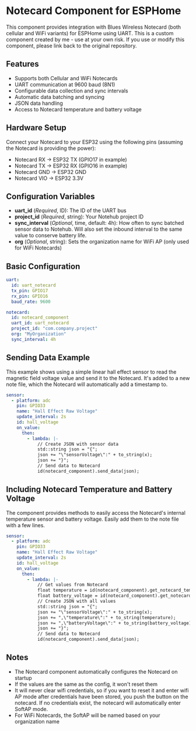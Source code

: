 # Notecard Component for ESPHome

This component provides integration with Blues Wireless Notecard (both cellular and WiFi variants) for ESPHome using UART. This is a custom component created by me - use at your own risk. If you use or modify this component, please link back to the original repository.

## Features

- Supports both Cellular and WiFi Notecards
- UART communication at 9600 baud (8N1)
- Configurable data collection and sync intervals
- Automatic data batching and syncing
- JSON data handling
- Access to Notecard temperature and battery voltage

## Hardware Setup

Connect your Notecard to your ESP32 using the following pins (assuming the Notecard is providing the power):

- Notecard RX → ESP32 TX (GPIO17 in example)
- Notecard TX → ESP32 RX (GPIO16 in example)
- Notecard GND → ESP32 GND
- Notecard VIO → ESP32 3.3V

## Configuration Variables

- **uart_id** (_Required_, ID): The ID of the UART bus
- **project_id** (_Required_, string): Your Notehub project ID
- **sync_interval** (_Optional_, time, default: 4h): How often to sync batched sensor data to Notehub. Will also set the inbound interval to the same value to conserve battery life.
- **org** (_Optional_, string): Sets the organization name for WiFi AP (only used for WiFi Notecards)

## Basic Configuration

```yaml
uart:
  id: uart_notecard
  tx_pin: GPIO17
  rx_pin: GPIO16
  baud_rate: 9600

notecard:
  id: notecard_component
  uart_id: uart_notecard
  project_id: "com.company.project"
  org: "MyOrganization"
  sync_interval: 4h
```

## Sending Data Example

This example shows using a simple linear hall effect sensor to read the magnetic field voltage value and send it to the Notecard. It's added to a new note file, which the Notecard will automatically add a timestamp to.

```yaml
sensor:
  - platform: adc
    pin: GPIO33
    name: "Hall Effect Raw Voltage"
    update_interval: 2s
    id: hall_voltage
    on_value:
      then:
        - lambda: |-
            // Create JSON with sensor data
            std::string json = "{";
            json += "\"sensorVoltage\":" + to_string(x);
            json += "}";
            // Send data to Notecard
            id(notecard_component).send_data(json);
```

## Including Notecard Temperature and Battery Voltage

The component provides methods to easily access the Notecard's internal temperature sensor and battery voltage. Easily add them to the note file with a few lines.

```yaml
sensor:
  - platform: adc
    pin: GPIO33
    name: "Hall Effect Raw Voltage"
    update_interval: 2s
    id: hall_voltage
    on_value:
      then:
        - lambda: |-
            // Get values from Notecard
            float temperature = id(notecard_component).get_notecard_temperature();
            float battery_voltage = id(notecard_component).get_notecard_battery_voltage();
            // Create JSON with all values
            std::string json = "{";
            json += "\"sensorVoltage\":" + to_string(x);
            json += ",\"temperature\":" + to_string(temperature);
            json += ",\"batteryVoltage\":" + to_string(battery_voltage);
            json += "}";
            // Send data to Notecard
            id(notecard_component).send_data(json);
```

## Notes

- The Notecard component automatically configures the Notecard on startup
- If the values are the same as the config, it won't reset them
- It will never clear wifi credentials, so if you want to reset it and enter wifi AP mode after credentials have been stored, you push the button on the notecard. If no credentials exist, the notecard will automatically enter SoftAP mode.
- For WiFi Notecards, the SoftAP will be named based on your organization name
